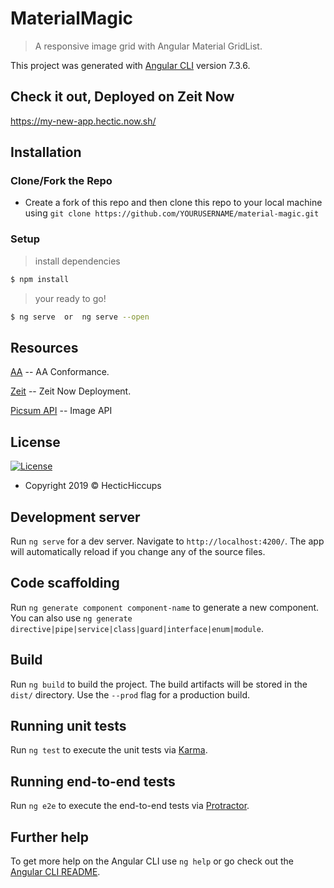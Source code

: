 # MaterialMagic

> A responsive image grid with Angular Material GridList.

This project was generated with [Angular CLI](https://github.com/angular/angular-cli) version 7.3.6.

## Check it out, Deployed on Zeit Now

https://my-new-app.hectic.now.sh/

## Installation

### Clone/Fork the Repo

- Create a fork of this repo and then clone this repo to your local machine using `git clone https://github.com/YOURUSERNAME/material-magic.git`

### Setup

> install dependencies

```bash
$ npm install
```

> your ready to go!

```bash
$ ng serve  or  ng serve --open
```

## Resources

[AA](https://helpx.adobe.com/experience-manager/6-3/sites/classic-ui-authoring/using/classic-page-author-accessible-content.html) -- AA Conformance.

[Zeit](https://zeit.co/guides/deploying-angular-with-now/) -- Zeit Now Deployment.

[Picsum API](https://picsum.photos/) -- Image API

## License

[![License](http://img.shields.io/:license-mit-blue.svg?style=flat-square)](http://badges.mit-license.org)

- Copyright 2019 © HecticHiccups

## Development server

Run `ng serve` for a dev server. Navigate to `http://localhost:4200/`. The app will automatically reload if you change any of the source files.

## Code scaffolding

Run `ng generate component component-name` to generate a new component. You can also use `ng generate directive|pipe|service|class|guard|interface|enum|module`.

## Build

Run `ng build` to build the project. The build artifacts will be stored in the `dist/` directory. Use the `--prod` flag for a production build.

## Running unit tests

Run `ng test` to execute the unit tests via [Karma](https://karma-runner.github.io).

## Running end-to-end tests

Run `ng e2e` to execute the end-to-end tests via [Protractor](http://www.protractortest.org/).

## Further help

To get more help on the Angular CLI use `ng help` or go check out the [Angular CLI README](https://github.com/angular/angular-cli/blob/master/README.md).
